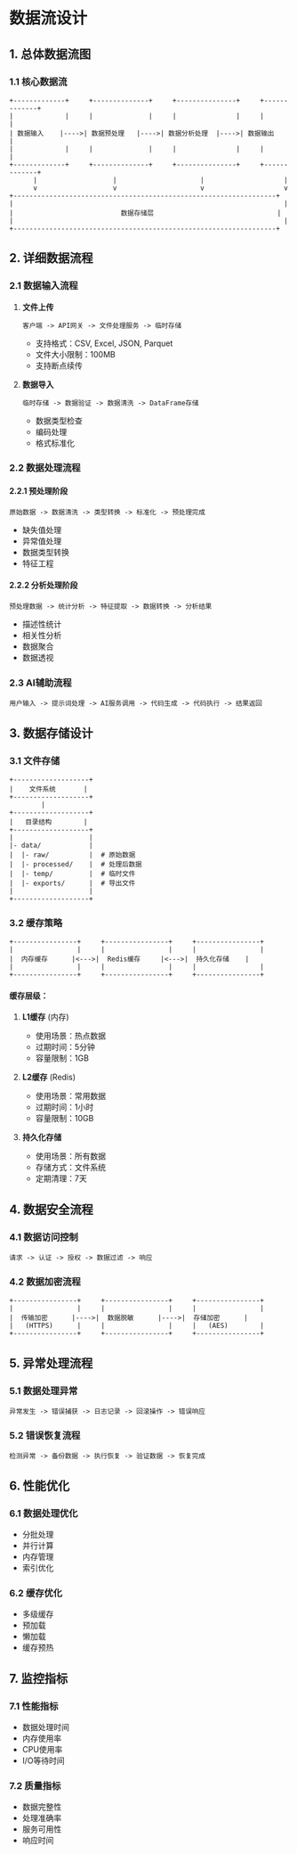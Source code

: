 # 数据流设计

## 1. 总体数据流图

### 1.1 核心数据流
```
+-------------+     +--------------+     +---------------+     +-------------+
|             |     |              |     |               |     |             |
| 数据输入    |---->| 数据预处理   |---->| 数据分析处理  |---->| 数据输出    |
|             |     |              |     |               |     |             |
+-------------+     +--------------+     +---------------+     +-------------+
      |                   |                     |                    |
      v                   v                     v                    v
+------------------------------------------------------------------+
|                                                                    |
|                           数据存储层                               |
|                                                                    |
+------------------------------------------------------------------+
```

## 2. 详细数据流程

### 2.1 数据输入流程
1. **文件上传**
   ```
   客户端 -> API网关 -> 文件处理服务 -> 临时存储
   ```
   - 支持格式：CSV, Excel, JSON, Parquet
   - 文件大小限制：100MB
   - 支持断点续传

2. **数据导入**
   ```
   临时存储 -> 数据验证 -> 数据清洗 -> DataFrame存储
   ```
   - 数据类型检查
   - 编码处理
   - 格式标准化

### 2.2 数据处理流程

#### 2.2.1 预处理阶段
```
原始数据 -> 数据清洗 -> 类型转换 -> 标准化 -> 预处理完成
```
- 缺失值处理
- 异常值处理
- 数据类型转换
- 特征工程

#### 2.2.2 分析处理阶段
```
预处理数据 -> 统计分析 -> 特征提取 -> 数据转换 -> 分析结果
```
- 描述性统计
- 相关性分析
- 数据聚合
- 数据透视

### 2.3 AI辅助流程
```
用户输入 -> 提示词处理 -> AI服务调用 -> 代码生成 -> 代码执行 -> 结果返回
```

## 3. 数据存储设计

### 3.1 文件存储
```
+-------------------+
|    文件系统       |
+-------------------+
        |
+-------------------+
|   目录结构        |
+-------------------+
|                   |
|- data/            |
|  |- raw/          |  # 原始数据
|  |- processed/    |  # 处理后数据
|  |- temp/         |  # 临时文件
|  |- exports/      |  # 导出文件
|                   |
+-------------------+
```

### 3.2 缓存策略
```
+----------------+     +----------------+     +----------------+
|                |     |                |     |                |
|  内存缓存      |<--->|  Redis缓存     |<--->|  持久化存储    |
|                |     |                |     |                |
+----------------+     +----------------+     +----------------+
```

#### 缓存层级：
1. **L1缓存** (内存)
   - 使用场景：热点数据
   - 过期时间：5分钟
   - 容量限制：1GB

2. **L2缓存** (Redis)
   - 使用场景：常用数据
   - 过期时间：1小时
   - 容量限制：10GB

3. **持久化存储**
   - 使用场景：所有数据
   - 存储方式：文件系统
   - 定期清理：7天

## 4. 数据安全流程

### 4.1 数据访问控制
```
请求 -> 认证 -> 授权 -> 数据过滤 -> 响应
```

### 4.2 数据加密流程
```
+----------------+     +----------------+     +----------------+
|                |     |                |     |                |
|  传输加密      |---->|  数据脱敏      |---->|  存储加密      |
|   (HTTPS)      |     |                |     |   (AES)        |
+----------------+     +----------------+     +----------------+
```

## 5. 异常处理流程

### 5.1 数据处理异常
```
异常发生 -> 错误捕获 -> 日志记录 -> 回滚操作 -> 错误响应
```

### 5.2 错误恢复流程
```
检测异常 -> 备份数据 -> 执行恢复 -> 验证数据 -> 恢复完成
```

## 6. 性能优化

### 6.1 数据处理优化
- 分批处理
- 并行计算
- 内存管理
- 索引优化

### 6.2 缓存优化
- 多级缓存
- 预加载
- 懒加载
- 缓存预热

## 7. 监控指标

### 7.1 性能指标
- 数据处理时间
- 内存使用率
- CPU使用率
- I/O等待时间

### 7.2 质量指标
- 数据完整性
- 处理准确率
- 服务可用性
- 响应时间 